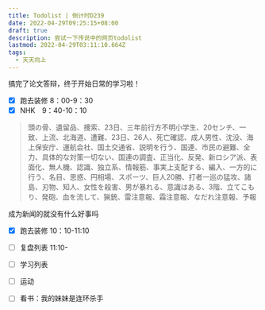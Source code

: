 ```yaml
---
title: Todolist | 倒计时D239
date: 2022-04-29T09:25:15+08:00
draft: true
description: 尝试一下传说中的网页todolist
lastmod: 2022-04-29T03:11:10.664Z
tags:
  - 天天向上
---
```

搞完了论文答辩，终于开始日常的学习啦！

- [x] 跑去装修 8：00-9：30
- [x] NHK　9：40-10：10

> 頭の骨、遺留品、捜索、23日、三年前行方不明小学生、20センチ、一致、上流、北海道、遭難、23日、26人、死亡確認、成人男性、沈没、海上保安庁、運航会社、国土交通省、説明を行う、国連、市民の避難、全力、具体的な対策一切ない、国連の調査、正当化、反発、新ロシア派、表面化、無人機、認識、独立系、情報筋、事実上支配する、編入、一方的に行う、名目、思惑、円相場、スポーツ、巨人20勝、打者一巡の猛攻、諸島、刃物、知人、女性を殺害、男が暴れる、意識はある、3階、立てこもり、発砲、血を流して、猟銃、雷注意報、霜注意報、なだれ注意報、予報

成为新闻的就没有什么好事吗

- [x] 跑去装修 10：10-11:10
- [ ] 复盘列表 11:10-
- [ ] 学习列表
- [ ] 运动
- [ ] 看书：我的妹妹是连环杀手

